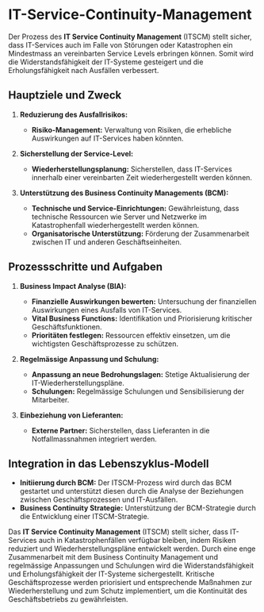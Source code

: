 # IT-Service-Continuity-Management

Der Prozess des **IT Service Continuity Management** (ITSCM) stellt sicher, dass IT-Services auch im Falle von Störungen oder Katastrophen ein Mindestmass an vereinbarten Service Levels erbringen können. Somit wird die Widerstandsfähigkeit der IT-Systeme gesteigert und die Erholungsfähigkeit nach Ausfällen verbessert.

## Hauptziele und Zweck

1. **Reduzierung des Ausfallrisikos:**
    - **Risiko-Management:** Verwaltung von Risiken, die erhebliche Auswirkungen auf IT-Services haben könnten.

2. **Sicherstellung der Service-Level:**
    - **Wiederherstellungsplanung:** Sicherstellen, dass IT-Services innerhalb einer vereinbarten Zeit wiederhergestellt werden können.

3. **Unterstützung des Business Continuity Managements (BCM):**
    - **Technische und Service-Einrichtungen:** Gewährleistung, dass technische Ressourcen wie Server und Netzwerke im Katastrophenfall wiederhergestellt werden können.
    - **Organisatorische Unterstützung:** Förderung der Zusammenarbeit zwischen IT und anderen Geschäftseinheiten.

## Prozessschritte und Aufgaben

1. **Business Impact Analyse (BIA):**
    - **Finanzielle Auswirkungen bewerten:** Untersuchung der finanziellen Auswirkungen eines Ausfalls von IT-Services.
    - **Vital Business Functions:** Identifikation und Priorisierung kritischer Geschäftsfunktionen.
    - **Prioritäten festlegen:** Ressourcen effektiv einsetzen, um die wichtigsten Geschäftsprozesse zu schützen.

2. **Regelmässige Anpassung und Schulung:**
    - **Anpassung an neue Bedrohungslagen:** Stetige Aktualisierung der IT-Wiederherstellungspläne.
    - **Schulungen:** Regelmässige Schulungen und Sensibilisierung der Mitarbeiter.

3. **Einbeziehung von Lieferanten:**
    - **Externe Partner:** Sicherstellen, dass Lieferanten in die Notfallmassnahmen integriert werden.

## Integration in das Lebenszyklus-Modell

- **Initiierung durch BCM:** Der ITSCM-Prozess wird durch das BCM gestartet und unterstützt diesen durch die Analyse der Beziehungen zwischen Geschäftsprozessen und IT-Ausfällen.
- **Business Continuity Strategie:** Unterstützung der BCM-Strategie durch die Entwicklung einer ITSCM-Strategie.

Das **IT Service Continuity Management** (ITSCM) stellt sicher, dass IT-Services auch in Katastrophenfällen verfügbar bleiben, indem Risiken reduziert und Wiederherstellungspläne entwickelt werden. Durch eine enge Zusammenarbeit mit dem Business Continuity Management und regelmässige Anpassungen und Schulungen wird die Widerstandsfähigkeit und Erholungsfähigkeit der IT-Systeme sichergestellt. Kritische Geschäftsprozesse werden priorisiert und entsprechende Maßnahmen zur Wiederherstellung und zum Schutz implementiert, um die Kontinuität des Geschäftsbetriebs zu gewährleisten.
